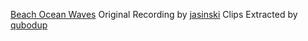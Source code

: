 [Beach Ocean Waves](https://opengameart.org/content/beach-ocean-waves)
  Original Recording by [jasinski](http://www.freesound.org/people/jasinski/)
  Clips Extracted by [qubodup](https://opengameart.org/users/qubodup)
